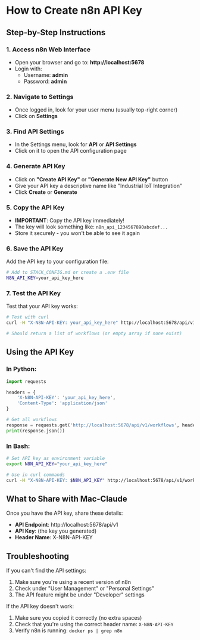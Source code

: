 # How to Create n8n API Key

## Step-by-Step Instructions

### 1. Access n8n Web Interface
- Open your browser and go to: **http://localhost:5678**
- Login with:
  - Username: **admin**
  - Password: **admin**

### 2. Navigate to Settings
- Once logged in, look for your user menu (usually top-right corner)
- Click on **Settings**

### 3. Find API Settings
- In the Settings menu, look for **API** or **API Settings**
- Click on it to open the API configuration page

### 4. Generate API Key
- Click on **"Create API Key"** or **"Generate New API Key"** button
- Give your API key a descriptive name like "Industrial IoT Integration"
- Click **Create** or **Generate**

### 5. Copy the API Key
- **IMPORTANT**: Copy the API key immediately!
- The key will look something like: `n8n_api_1234567890abcdef...`
- Store it securely - you won't be able to see it again

### 6. Save the API Key
Add the API key to your configuration file:

```bash
# Add to STACK_CONFIG.md or create a .env file
N8N_API_KEY=your_api_key_here
```

### 7. Test the API Key
Test that your API key works:

```bash
# Test with curl
curl -H "X-N8N-API-KEY: your_api_key_here" http://localhost:5678/api/v1/workflows

# Should return a list of workflows (or empty array if none exist)
```

## Using the API Key

### In Python:
```python
import requests

headers = {
    'X-N8N-API-KEY': 'your_api_key_here',
    'Content-Type': 'application/json'
}

# Get all workflows
response = requests.get('http://localhost:5678/api/v1/workflows', headers=headers)
print(response.json())
```

### In Bash:
```bash
# Set API key as environment variable
export N8N_API_KEY="your_api_key_here"

# Use in curl commands
curl -H "X-N8N-API-KEY: $N8N_API_KEY" http://localhost:5678/api/v1/workflows
```

## What to Share with Mac-Claude

Once you have the API key, share these details:
- **API Endpoint**: http://localhost:5678/api/v1
- **API Key**: (the key you generated)
- **Header Name**: X-N8N-API-KEY

## Troubleshooting

If you can't find the API settings:
1. Make sure you're using a recent version of n8n
2. Check under "User Management" or "Personal Settings"
3. The API feature might be under "Developer" settings

If the API key doesn't work:
1. Make sure you copied it correctly (no extra spaces)
2. Check that you're using the correct header name: `X-N8N-API-KEY`
3. Verify n8n is running: `docker ps | grep n8n`